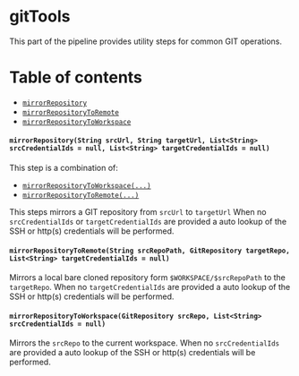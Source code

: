 # gitTools

This part of the pipeline provides utility steps for common GIT operations.

# Table of contents
* [`mirrorRepository`](#mirrorrepositorystring-srcurl-string-targeturl-liststring-srccredentialids--null-liststring-targetcredentialids--null)
* [`mirrorRepositoryToRemote`](#mirrorrepositorytoremotestring-srcrepopath-gitrepository-targetrepo-liststring-targetcredentialids--null)
* [`mirrorRepositoryToWorkspace`](#mirrorrepositorytoworkspacegitrepository-srcrepo-liststring-srccredentialids--null)

#### `mirrorRepository(String srcUrl, String targetUrl, List<String> srcCredentialIds = null, List<String> targetCredentialIds = null)`

This step is a combination of:
* [`mirrorRepositoryToWorkspace(...)`](#mirrorrepositorytoworkspacegitrepository-srcrepo-liststring-srccredentialids--null)
* [`mirrorRepositoryToRemote(...)`](#mirrorrepositorytoremotestring-srcrepopath-gitrepository-targetrepo-liststring-targetcredentialids--null)

This steps mirrors a GIT repository from `srcUrl` to `targetUrl` When no
`srcCredentialIds` or `targetCredentialIds` are provided a auto lookup
of the SSH or http(s) credentials will be performed.

#### `mirrorRepositoryToRemote(String srcRepoPath, GitRepository targetRepo, List<String> targetCredentialIds = null)`

Mirrors a local bare cloned repository form `$WORKSPACE/$srcRepoPath` to
the `targetRepo`. When no `targetCredentialIds` are provided a auto
lookup of the SSH or http(s) credentials will be performed.

#### `mirrorRepositoryToWorkspace(GitRepository srcRepo, List<String> srcCredentialIds = null)`

Mirrors the `srcRepo` to the current workspace.
When no `srcCredentialIds` are provided a auto lookup of the SSH or http(s) credentials will be performed.

